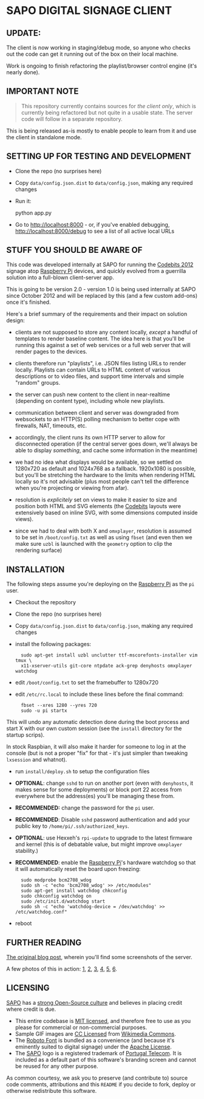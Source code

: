 SAPO DIGITAL SIGNAGE CLIENT
===========================

## UPDATE:

The client is now working in staging/debug mode, so anyone who checks out the code can get it running out of the box on their local machine.

Work is ongoing to finish refactoring the playlist/browser control engine (it's nearly done).

## IMPORTANT NOTE

> This repository currently contains sources for _the client only_, which is currently being refactored but not quite in a usable state. The server code will follow in a separate repository.

This is being released as-is mostly to enable people to learn from it and use the client in standalone mode.

## SETTING UP FOR TESTING AND DEVELOPMENT

* Clone the repo (no surprises here)
* Copy `data/config.json.dist` to `data/config.json`, making any required changes
* Run it:

    python app.py

* Go to [http://localhost:8000](http://localhost:8000) - or, if you've enabled debugging, [http://localhost:8000/debug](http://localhost:8000/debug) to see a list of all active local URLs

## STUFF YOU SHOULD BE AWARE OF

This code was developed internally at SAPO for running the [Codebits 2012](cb)
signage atop [Raspberry Pi][rpi] devices, and quickly evolved from a guerrilla 
solution into a full-blown client-server app.

This is going to be version 2.0 - version 1.0 is being used internally at SAPO 
since October 2012 and will be replaced by this (and a few custom add-ons) 
once it's finished.

Here's a brief summary of the requirements and their impact on solution design:

- clients are not supposed to store any content locally, _except_ a handful 
  of templates to render baseline content. The idea here is that you'll be 
  running this against a set of web services or a full web server that will 
  render pages to the devices.

- clients therefore run "playlists", i.e. JSON files listing URLs to render locally.
  Playlists can contain URLs to HTML content of various descriptions or to video files,
  and support time intervals and simple "random" groups.

- the server can push new content to the client in near-realtime (depending on content type),
  including whole new playlists.

- communication between client and server was downgraded from websockets to an 
  HTTP(S) polling mechanism to better cope with firewalls, NAT, timeouts, etc.

- accordingly, the client runs its own HTTP server to allow for disconnected
  operation (if the central server goes down, we'll always be able to display
  _something_, and cache some information in the meantime)

- we had no idea what displays would be available, so we settled on 1280x720
  as default and 1024x768 as a fallback. 1920x1080 is possible, but you'll be stretching
  the hardware to the limits when rendering HTML locally so it's not advisable
  (plus most people can't tell the difference when you're projecting or viewing from
  afar).

- resolution is _explicitely_ set on views to make it easier to size and 
  position both HTML and SVG elements (the [Codebits][cb] layouts were extensively
  based on inline SVG, with some dimensions computed inside views).

- since we had to deal with both X and `omxplayer`, resolution is assumed to be
  set in `/boot/config.txt` as well as using `fbset` (and even then we make
  sure `uzbl` is launched with the `geometry` option to clip the rendering
  surface)


## INSTALLATION

The following steps assume you're deploying on the [Raspberry Pi][rpi] as the `pi` user.

* Checkout the repository
* Clone the repo (no surprises here)
* Copy `data/config.json.dist` to `data/config.json`, making any required changes
* install the following packages:

    	sudo apt-get install uzbl unclutter ttf-mscorefonts-installer vim tmux \
        x11-xserver-utils git-core ntpdate ack-grep denyhosts omxplayer watchdog

* edit `/boot/config.txt` to set the framebuffer to 1280x720
* edit `/etc/rc.local` to include these lines before the final command:

        fbset --xres 1280 --yres 720
        sudo -u pi startx

This will undo any automatic detection done during the boot process and start X with our own custom session (see the `install` directory for the startup scrips). 

In stock Raspbian, it will also make it harder for someone to log in at the console (but is not a proper "fix" for that - it's just simpler than tweaking `lxsession` and whatnot).

* run `install/deploy.sh` to setup the configuration files

* **OPTIONAL**: change `sshd` to run on another port (even with `denyhosts`, it makes sense for some deployments) or block port 22 access from everywhere but the address(es) you'll be managing these from.

* **RECOMMENDED:** change the password for the `pi` user.

* **RECOMMENDED**: Disable `sshd` password authentication and add your public key to `/home/pi/.ssh/authorized_keys`.

* **OPTIONAL**: use Hexxeh's `rpi-update` to upgrade to the latest firmware and kernel (this is of debatable value, but might improve `omxplayer` stability.)

* **RECOMMENDED**: enable the [Raspberry Pi][rpi]'s hardware watchdog so that it will automatically reset the board upon freezing:

        sudo modprobe bcm2708_wdog
        sudo sh -c "echo 'bcm2708_wdog' >> /etc/modules"
        sudo apt-get install watchdog chkconfig
        sudo chkconfig watchdog on
        sudo /etc/init.d/watchdog start
        sudo sh -c "echo 'watchdog-device = /dev/watchdog' >> /etc/watchdog.conf"

* reboot

## FURTHER READING

[The original blog post][b1], wherein you'll find some screenshots of the server.

A few photos of this in action: [1](http://fotos.sapo.pt/ndantas/fotos/?uid=HrC41nF3vZfkMA16utoZ), [2](http://fotos.sapo.pt/ndantas/fotos/?uid=9zWgzUQMIwp9NkfMSq1i), [3](http://fotos.sapo.pt/ndantas/fotos/?uid=7ZZZgiyiUhmarZbCzM6p), [4](http://fotos.sapo.pt/ndantas/fotos/?uid=QB91ymIZmvByPuKQ1rwj), [5](http://fotos.sapo.pt/ndantas/fotos/?uid=9zWgzUQMIwp9NkfMSq1i), [6](http://fotos.sapo.pt/rcarmo/fotos/?uid=iznSQ4TuNFKtcpNBdQWS).

## LICENSING

[SAPO](http://www.sapo.pt) has a [strong Open-Source culture](http://oss.sapo.pt) and believes in placing credit where credit is due.

* This entire codebase is [MIT licensed](LICENSE), and therefore free to use as you please for commercial or non-commercial purposes.
* Sample GIF images are [CC Licensed](http://creativecommons.org/licenses/by-sa/3.0/) from [Wikimedia Commons](http://commons.wikimedia.org).
* The [Roboto Font](http://developer.android.com/design/style/typography.html) is bundled as a convenience (and because it's eminently suited to digital signage) under the [Apache License](static/fonts/COPYING.txt).
* The [SAPO](http://www.sapo.pt) logo is a registered trademark of [Portugal Telecom](http://www.telecom.pt). It is included as a default part of this software's branding screen and cannot be reused for any other purpose.

As common courtesy, we ask you to preserve (and contribute to) source code comments, attributions and this `README` if you decide to fork, deploy or otherwise redistribute this software.

[cb]: https://codebits.eu
[rpi]: http://www.raspberrypi.org
[b1]: https://codebits.eu/s/blog/c89f80ca02910f48ac4cede8c3ce5cd7